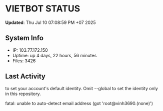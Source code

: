 # VIETBOT STATUS
**Updated**: Thu Jul 10 07:08:59 PM +07 2025

## System Info
- IP: 103.77.172.150
- Uptime: up 4 days, 22 hours, 56 minutes
- Files: 3426

## Last Activity

to set your account's default identity.
Omit --global to set the identity only in this repository.

fatal: unable to auto-detect email address (got 'root@vinh3690.(none)')

